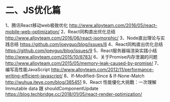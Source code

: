 二、JS优化篇
================================================================================

1、腾讯React移动web极致优化
http://www.alloyteam.com/2016/05/react-mobile-web-optimization/
2、React同构直出优化总结
http://www.alloyteam.com/2016/06/react-isomorphic/
3、Node直出理论与实践总结
https://github.com/joeyguo/blog/issues/8
4、React同构直出优化总结
https://github.com/joeyguo/blog/issues/9
5、React服务器端渲染实践小结
http://www.alloyteam.com/2015/10/8783/
6、关于Promise内存泄漏的问题
http://www.alloyteam.com/2015/05/memory-leak-caused-by-promise/
7、编写高性能JavaScript
http://www.alloyteam.com/2012/11/performance-writing-efficient-javascript/
8、If-Modified-Since & If-None-Match
http://wuhua.iteye.com/blog/385451
9、React 性能優化大挑戰：一次理解 Immutable data 跟 shouldComponentUpdate
https://blog.techbridge.cc/2018/01/05/react-render-optimization/
